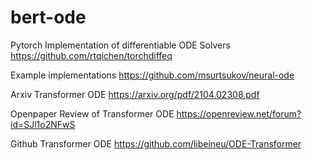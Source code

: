 # bert-ode

Pytorch Implementation of differentiable ODE Solvers https://github.com/rtqichen/torchdiffeq

Example implementations https://github.com/msurtsukov/neural-ode

Arxiv Transformer ODE https://arxiv.org/pdf/2104.02308.pdf

Openpaper Review of Transformer ODE https://openreview.net/forum?id=SJl1o2NFwS

Github Transformer ODE https://github.com/libeineu/ODE-Transformer
